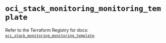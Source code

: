 # `oci_stack_monitoring_monitoring_template`

Refer to the Terraform Registry for docs: [`oci_stack_monitoring_monitoring_template`](https://registry.terraform.io/providers/oracle/oci/7.19.0/docs/resources/stack_monitoring_monitoring_template).
